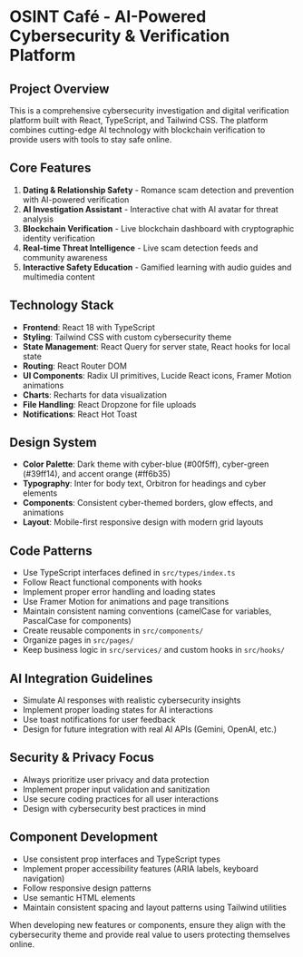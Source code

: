<!-- Use this file to provide workspace-specific custom instructions to Copilot. For more details, visit https://code.visualstudio.com/docs/copilot/copilot-customization#_use-a-githubcopilotinstructionsmd-file -->

# OSINT Café - AI-Powered Cybersecurity & Verification Platform

## Project Overview

This is a comprehensive cybersecurity investigation and digital verification platform built with React, TypeScript, and Tailwind CSS. The platform combines cutting-edge AI technology with blockchain verification to provide users with tools to stay safe online.

## Core Features

1. **Dating & Relationship Safety** - Romance scam detection and prevention with AI-powered verification
2. **AI Investigation Assistant** - Interactive chat with AI avatar for threat analysis
3. **Blockchain Verification** - Live blockchain dashboard with cryptographic identity verification
4. **Real-time Threat Intelligence** - Live scam detection feeds and community awareness
5. **Interactive Safety Education** - Gamified learning with audio guides and multimedia content

## Technology Stack

- **Frontend**: React 18 with TypeScript
- **Styling**: Tailwind CSS with custom cybersecurity theme
- **State Management**: React Query for server state, React hooks for local state
- **Routing**: React Router DOM
- **UI Components**: Radix UI primitives, Lucide React icons, Framer Motion animations
- **Charts**: Recharts for data visualization
- **File Handling**: React Dropzone for file uploads
- **Notifications**: React Hot Toast

## Design System

- **Color Palette**: Dark theme with cyber-blue (#00f5ff), cyber-green (#39ff14), and accent orange (#ff6b35)
- **Typography**: Inter for body text, Orbitron for headings and cyber elements
- **Components**: Consistent cyber-themed borders, glow effects, and animations
- **Layout**: Mobile-first responsive design with modern grid layouts

## Code Patterns

- Use TypeScript interfaces defined in `src/types/index.ts`
- Follow React functional components with hooks
- Implement proper error handling and loading states
- Use Framer Motion for animations and page transitions
- Maintain consistent naming conventions (camelCase for variables, PascalCase for components)
- Create reusable components in `src/components/`
- Organize pages in `src/pages/`
- Keep business logic in `src/services/` and custom hooks in `src/hooks/`

## AI Integration Guidelines

- Simulate AI responses with realistic cybersecurity insights
- Implement proper loading states for AI interactions
- Use toast notifications for user feedback
- Design for future integration with real AI APIs (Gemini, OpenAI, etc.)

## Security & Privacy Focus

- Always prioritize user privacy and data protection
- Implement proper input validation and sanitization
- Use secure coding practices for all user interactions
- Design with cybersecurity best practices in mind

## Component Development

- Use consistent prop interfaces and TypeScript types
- Implement proper accessibility features (ARIA labels, keyboard navigation)
- Follow responsive design patterns
- Use semantic HTML elements
- Maintain consistent spacing and layout patterns using Tailwind utilities

When developing new features or components, ensure they align with the cybersecurity theme and provide real value to users protecting themselves online.
